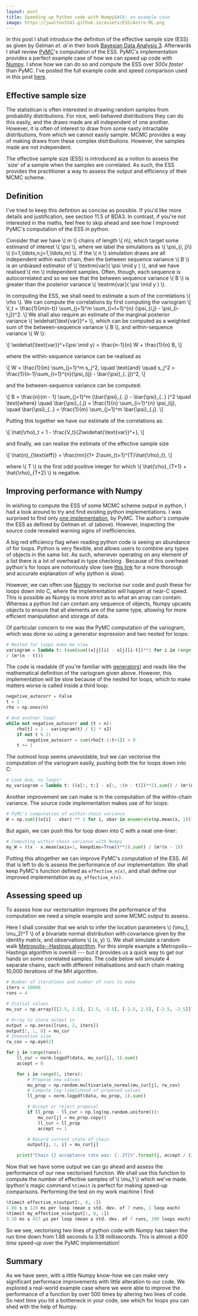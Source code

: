```yaml
---
layout: post
title: Speeding up Python code with Numpy&#58; an example case
image: https://jwalton3141.github.io/assets/ESS/Astro-ML.png
---
```


In this post I shall introduce the defintion of the effective sample size (ESS) as given by Gelman *et. al* in their book [Bayesian Data Analysis 3](http://www.stat.columbia.edu/~gelman/book/). Afterwards I shall review [PyMC](https://pymc-devs.github.io/pymc/README.html#purpose)'s computation of the ESS. PyMC's implementation provides a perfect example case of how we can speed up code with [Numpy](https://docs.scipy.org/doc/numpy/user/whatisnumpy.html#what-is-numpy). I show how we can do so and compute the ESS over *500x faster* than PyMC. I've posted the full example code and speed comparison used in this post [here](https://github.com/jwalton3141/jwalton3141.github.io/blob/master/assets/ESS/rwmh.py).

## Effective sample size

The statistican is often interested in drawing random samples from probability distributions. For nice, well-behaved distributions they can do this easily, and the draws made are all independent of one another. However, it is often of interest to draw from some nasty intractable distributions, from which we cannot easily sample. MCMC provides a way of making draws from these complex distributions. However, the samples made are not independent. 

The effective sample size (ESS) is introduced as a notion to assess the `size' of a sample when the samples are correlated. As such, the ESS provides the practitioner a way to assess the output and efficiency of their MCMC scheme.

## Definition

I've tried to keep this defintion as concise as possible. If you'd like more details and justification, see section 11.5 of BDA3. In contrast, if you're not interested in the maths, feel free to skip ahead and see how I improved PyMC's computation of the ESS in python.

Consider that we have \\( m \\) chains of length \\( n\\), which target some estimand of interest \\( \psi \\), where we label the simulations as \\( \psi\_{i, j}\\) \\( (i=1,\ldots,n;j=1,\ldots,m) \\). If the \\( n \\) simulation draws are all independent within each chain, then the between sequence variance \\( B \\) is an unbiased estimator of \\( \textrm{var}( \psi \mid y ) \\), and we have realised \\( mn \\) independent samples. Often, though, each sequence is autocorrelated and so we see that the between sequence variance \\( B \\) is greater than the posterior variance \\( \textrm{var}( \psi \mid y ) \\).

In computing the ESS, we shall need to estimate a sum of the correlations \\( \rho \\). We can compute the correlations by first computing the variogram
\\[ 
	V_t = \frac{1}{m(n-t)} \sum\_{j=1}^m \sum\_{i=t+1}^{n} (\psi\_{i,j} - \psi\_{i-t,j})^2.
\\]
We shall also require an estimate of the marginal posterior variance \\( \widehat{\text{var}}^+ \\), which can be computed as a weighted sum of the between-sequence variance \\( B \\), and within-sequence variance \\( W \\):

\\[
	\widehat{\text{var}}^+(\psi \mid y) = \frac{n-1}{n} W + \frac{1}{n} B,
\\]

where the within-sequence variance can be realised as

\\[
	W = \frac{1}{m} \sum\_{j=1}^m s\_j^2, \quad \text{and} \quad s\_j^2 = \frac{1}{n-1}\sum_{i=1}^{n}(\psi\_{ij} - \bar{\psi}\_{. j})^2,
\\]

and the between-sequence variance can be computed:

\\[
	B = \frac{n}{m - 1} \sum\_{j=1}^m (\bar{\psi}\_{. j} - \bar{\psi}\_{..} )^2 \quad \text{where} \quad \bar{\psi}\_{.j} = \frac{1}{n} \sum\_{i=1}^{n} \psi\_{ij}, \quad \bar{\psi}_{..} = \frac{1}{m} \sum\_{j=1}^m \bar{\psi}\_{.j}.
\\]

Putting this together we have our estimate of the correlations as:

\\[
	\hat{\rho}\_t = 1 - \frac{V\_t}{2\widehat{\text{var}}^+},
\\]

and finally, we can realise the estimate of the effective sample size

\\[
	\hat{n}\_{\text{eff}} = \frac{mn}{1+ 2\sum\_{t=1}^{T}\hat{\rho}\_t},
\\]

where \\( T \\) is the first odd positive integer for which \\( \hat{\rho}\_{T+1} + \hat{\rho}\_{T+2} \\) is negative.

## Improving performance with Numpy

In wishing to compute the ESS of some MCMC scheme output in python, I had a look around to try and find existing python implementations. I was surprised to find only [one implementation](https://github.com/pymc-devs/pymc/blob/14d8e9fc03bf9be1c3508b8b4563561480f0b358/pymc/diagnostics.py#L497), by PyMC. The author's compute the ESS as defined by Gelman *et. al* (above). However, inspecting the source code revealed warning signs of inefficiencies.

A big red efficiency flag when reading python code is seeing an abundance of for loops. Python is very flexible, and allows users to combine any types of objects in the same list. As such, whenever operating on any element of a list there is a lot of overhead in type checking . Because of this overhead python's for loops are notoriously slow (see [this link](https://jakevdp.github.io/blog/2014/05/09/why-python-is-slow/) for a more thorough and accurate explanation of why python is slow).

However, we can often use [Numpy](https://docs.scipy.org/doc/numpy/user/whatisnumpy.html#what-is-numpy) to vectorise our code and push these for loops down into C, where the implementation will happen at near-C speed. This is possible as Numpy is more strict as to what an array can contain. Whereas a python list can contain any sequence of objects, Numpy upcasts objects to ensure that all elements are of the same type, allowing for more efficient manipulation and storage of data.

Of particular concern to me was the PyMC computation of the variogram, which was done so using a generator expression and two nested for loops:

```py
# Nested for loops make me slow
variogram = lambda t: (sum(sum((x[j][i] - x[j][i-t])**2 for i in range(t,n)) for j in range(m)) 
/ (m*(n - t)))
```

The code is readable (if you're familiar with [generators](https://wiki.python.org/moin/Generators)) and reads like the mathematical definition of the variogram given above. However, this implementation will be slow because of the nested for loops, which to make matters worse is called inside a third loop:

```py
negative_autocorr = False
t = 1
rho = np.ones(n)

# And another loop!
while not negative_autocorr and (t < n):
	rho[t] = 1 - variogram(t) / (2 * s2)
	if not t % 2:
		negative_autocorr = sum(rho[t-1:t+1]) < 0
	t += 1
```

The outmost loop seems unavoidable, but we can vectorise the computation of the variogram easily, pushing both the for loops down into C:

```py
# Look mum, no loops!
my_variogram = lambda t: ((x[:, t:] - x[:, :(n - t)])**2).sum() / (m*(n - t))
```

Another improvement we can make is in the computation of the within-chain variance. The source code implementation makes use of for loops:

```py
# PyMC's computation of within-chain variance
W = np.sum([(x[i] - xbar) ** 2 for i, xbar in enumerate(np.mean(x, 1))]) / (m * (n - 1))
```

But again, we can push this for loop down into C with a neat one-liner:

```py
# Computing within-chain variance with Numpy
my_W = ((x - x.mean(axis=1, keepdims=True))**2).sum() / (m*(n - 1))
```

Putting this altogether we can improve PyMC's computation of the ESS. All that is left to do is assess the performance of our implementation. We shall keep PyMC's function defined as ```effective_n(x)```, and shall define our improved implementation as ```my_effective_n(x)```.

## Assessing speed up

To assess how our vectorisation improves the performance of the computation we need a simple example and some MCMC output to assess.

Here I shall consider that we wish to infer the location parameters \\( (\mu\_1, \mu\_2)^T \\) of a bivariate normal distribution with covariance given by the identity matrix, and observations \\( (x, y) \\). We shall simulate a random walk [Metropolis--Hastings algorithm](https://en.wikipedia.org/wiki/Metropolis%E2%80%93Hastings_algorithm#Formal_derivation). For this simple example a Metropolis--Hastings algorithm is overkill --- but it provides us a quick way to get our hands on some correlated samples. The code below will simulate 4 separate chains, each with different initialisations and each chain making 10,000 iterations of the MH algorithm.

```py
# Number of iterations and number of runs to make
iters = 10000
runs = 4

# Initial values
mu_cur = np.array([[2.5, 2.5], [2.5, -2.5], [-2.5, 2.5], [-2.5, -2.5]])

# Array to store output in
output = np.zeros([runs, 2, iters])
output[:, :, 0] = mu_cur
# Innovation size
rw_cov = np.eye(2)

for j in range(runs):
    ll_cur = norm.logpdf(data, mu_cur[j], 1).sum()
    accept = 0

	for i in range(1, iters):
	    # Propose new values
	    mu_prop = np.random.multivariate_normal(mu_cur[j], rw_cov)
	    # Compute log-likelihood of proposed values
	    ll_prop = norm.logpdf(data, mu_prop, 1).sum()

	    # Accept or reject proposal
	    if ll_prop - ll_cur > np.log(np.random.uniform()):
	        mu_cur[j] = mu_prop.copy()
		    ll_cur = ll_prop
		    accept += 1

	    # Record current state of chain
	    output[j, :, i] = mu_cur[j]

	print("Chain {} acceptance rate was: {:.2f}%".format(j, accept / (iters - 1) * 100))
```

Now that we have some output we can go ahead and assess the performance of our new vectorised function. We shall use this function to compute the number of effective samples of \\( \mu\_1 \\) which we've made. Ipython's magic command ```%timeit``` is perfect for making speed-up comparisons. Performing the test on my work machine I find:

```py
%timeit effective_n(output[:, 0, :])
1.88 s ± 128 ms per loop (mean ± std. dev. of 7 runs, 1 loop each)
%timeit my_effective_n(output[:, 0, :])
3.18 ms ± 427 µs per loop (mean ± std. dev. of 7 runs, 100 loops each)
```

So we see, vectorising two lines of python code with Numpy has taken the run time down from 1.88 seconds to 3.18 milliseconds. This is almost a *600 time* speed-up over the PyMC implementation!

## Summary

As we have seen, with a little Numpy know-how we can make very significant performace improvements with little alteration to our code. We explored a real-world example case where we were able to improve the performance of a function by over 500 times by altering two lines of code. So next time you hit a bottleneck in your code, see which for loops you can shed with the help of Numpy.
